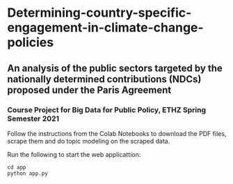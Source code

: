# Determining-country-specific-engagement-in-climate-change-policies
## An analysis of the public sectors targeted by the nationally determined contributions (NDCs) proposed under the Paris Agreement

### Course Project for Big Data for Public Policy, ETHZ Spring Semester 2021

Follow the instructions from the Colab Notebooks to download the PDF files, scrape them and do topic modeling on the scraped data.

Run the following to start the web applicattion:
```
cd app
python app.py
```
